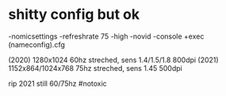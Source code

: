 # shitty config but ok

-nomicsettings -refreshrate 75 -high -novid -console +exec (nameconfig).cfg

(2020)  1280x1024 60hz streched, sens 1.4/1.5/1.8 800dpi 
(2021)  1152x864/1024x768 75hz streched, sens 1.45 500dpi

rip 2021 still 60/75hz 
#notoxic
